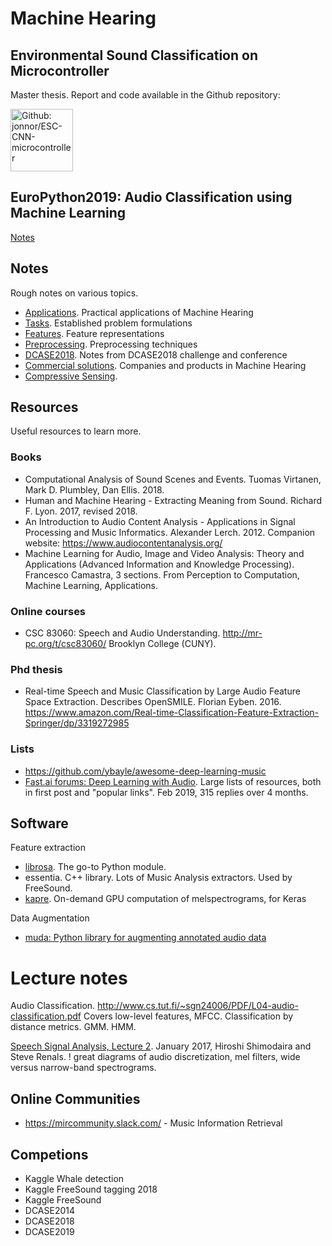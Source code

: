 # Machine Hearing

## Environmental Sound Classification on Microcontroller

Master thesis. Report and code available in the Github repository:

<a href="https://github.com/jonnor/ESC-CNN-microcontroller">
<img src="https://github.com/jonnor/ESC-CNN-microcontroller/raw/master/report/img/frontpage.png" height="100" alt="Github: jonnor/ESC-CNN-microcontroller">
</a>

## EuroPython2019: Audio Classification using Machine Learning

[Notes](./europython2019)

## Notes

Rough notes on various topics.

* [Applications](./applications.md). Practical applications of Machine Hearing
* [Tasks](./tasks.md). Established problem formulations
* [Features](./features.md). Feature representations
* [Preprocessing](./preprocessing.md). Preprocessing techniques
* [DCASE2018](./dcase2018.md). Notes from DCASE2018 challenge and conference
* [Commercial solutions](./commercial.md). Companies and products in Machine Hearing
* [Compressive Sensing](./compressive-sensing.md).

## Resources

Useful resources to learn more.


### Books

* Computational Analysis of Sound Scenes and Events. Tuomas Virtanen, Mark D. Plumbley, Dan Ellis. 2018.
* Human and Machine Hearing - Extracting Meaning from Sound. Richard F. Lyon. 2017, revised 2018.
* An Introduction to Audio Content Analysis - Applications in Signal Processing and Music Informatics. Alexander Lerch. 2012.
Companion website: https://www.audiocontentanalysis.org/
* Machine Learning for Audio, Image and Video Analysis: Theory and Applications (Advanced Information and Knowledge Processing). Francesco Camastra, 
3 sections. From Perception to Computation, Machine Learning, Applications.

### Online courses

* CSC 83060: Speech and Audio Understanding. http://mr-pc.org/t/csc83060/
Brooklyn College (CUNY).

### Phd thesis

*  Real-time Speech and Music Classification by Large Audio Feature Space Extraction.
Describes OpenSMILE. Florian Eyben. 2016.
https://www.amazon.com/Real-time-Classification-Feature-Extraction-Springer/dp/3319272985

### Lists

* https://github.com/ybayle/awesome-deep-learning-music
* [Fast.ai forums: Deep Learning with Audio](https://forums.fast.ai/t/deep-learning-with-audio-thread/38123).
Large lists of resources, both in first post and "popular links". Feb 2019, 315 replies over 4 months.



## Software

Feature extraction

* [librosa](http://librosa.github.io). The go-to Python module.
* essentia. C++ library. Lots of Music Analysis extractors. Used by FreeSound.
* [kapre](https://github.com/keunwoochoi/kapre). On-demand GPU computation of melspectrograms, for Keras

Data Augmentation

* [muda: Python library for augmenting annotated audio data](https://github.com/bmcfee/muda)

# Lecture notes

Audio Classification.
http://www.cs.tut.fi/~sgn24006/PDF/L04-audio-classification.pdf
Covers low-level features, MFCC. Classification by distance metrics. GMM. HMM.

[Speech Signal Analysis, Lecture 2](https://www.inf.ed.ac.uk/teaching/courses/asr/2016-17/asr02-signal-handout.pdf).
January 2017, Hiroshi Shimodaira and Steve Renals.
! great diagrams of audio discretization, mel filters, wide versus narrow-band spectrograms.


## Online Communities

* https://mircommunity.slack.com/ - Music Information Retrieval

## Competions

* Kaggle Whale detection
* Kaggle FreeSound tagging 2018
* Kaggle FreeSound
* DCASE2014
* DCASE2018
* DCASE2019 


